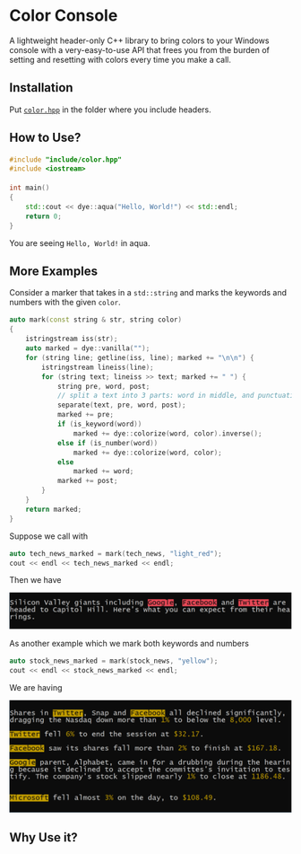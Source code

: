 # Color Console

A lightweight header-only C++ library to bring colors to your Windows console with a very-easy-to-use API that frees you from the burden of setting and resetting with colors every time you make a call.

## Installation

Put [`color.hpp`](include/color.hpp) in the folder where you include headers.

## How to Use?

```c++
#include "include/color.hpp"
#include <iostream>

int main()
{
    std::cout << dye::aqua("Hello, World!") << std::endl;
    return 0;
}
```

You are seeing `Hello, World!` in aqua.

## More Examples

Consider a marker that takes in a `std::string` and marks the keywords and numbers with the given `color`.

```c++
auto mark(const string & str, string color)
{
    istringstream iss(str);
    auto marked = dye::vanilla("");
    for (string line; getline(iss, line); marked += "\n\n") {
        istringstream lineiss(line);
        for (string text; lineiss >> text; marked += " ") {
            string pre, word, post;
            // split a text into 3 parts: word in middle, and punctuations around it
            separate(text, pre, word, post);
            marked += pre;
            if (is_keyword(word))
                marked += dye::colorize(word, color).inverse();
            else if (is_number(word))
                marked += dye::colorize(word, color);
            else
                marked += word;
            marked += post;
        }
    }
    return marked;
}
```

Suppose we call with

```c++
auto tech_news_marked = mark(tech_news, "light_red");
cout << endl << tech_news_marked << endl;
```

Then we have

![](image/tech_news_marked.png)

As another example which we mark both keywords and numbers

```c++
auto stock_news_marked = mark(stock_news, "yellow");
cout << endl << stock_news_marked << endl;
```

We are having

![](image\stock_news_marked.png)

## Why Use it?



